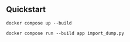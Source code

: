 ## Quickstart

```
docker compose up --build
```

```
docker compose run --build app import_dump.py
```
